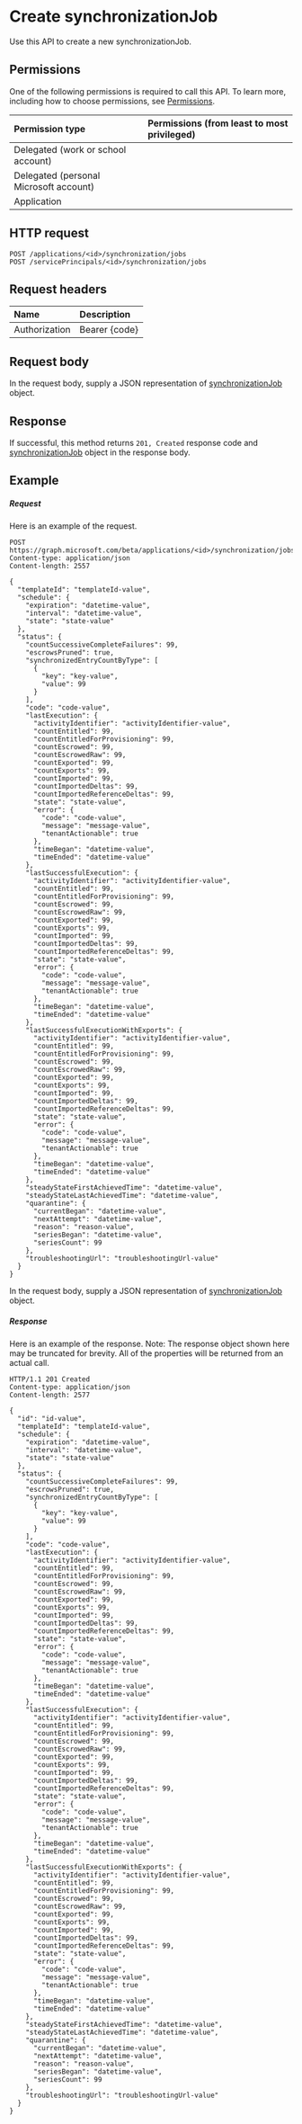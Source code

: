 # Create synchronizationJob

Use this API to create a new synchronizationJob.
## Permissions
One of the following permissions is required to call this API. To learn more, including how to choose permissions, see [Permissions](../../../concepts/permissions_reference.md).

|Permission type      | Permissions (from least to most privileged)              |
|:--------------------|:---------------------------------------------------------|
|Delegated (work or school account) |    |
|Delegated (personal Microsoft account) |    |
|Application |  | 

## HTTP request
<!-- { "blockType": "ignored" } -->
```http
POST /applications/<id>/synchronization/jobs
POST /servicePrincipals/<id>/synchronization/jobs

```
## Request headers
| Name       | Description|
|:---------------|:----------|
| Authorization  | Bearer {code}|

## Request body
In the request body, supply a JSON representation of [synchronizationJob](../resources/synchronizationjob.md) object.


## Response
If successful, this method returns `201, Created` response code and [synchronizationJob](../resources/synchronizationjob.md) object in the response body.

## Example
##### Request
Here is an example of the request.
<!-- {
  "blockType": "request",
  "name": "create_synchronizationjob_from_synchronization"
}-->
```http
POST https://graph.microsoft.com/beta/applications/<id>/synchronization/jobs
Content-type: application/json
Content-length: 2557

{
  "templateId": "templateId-value",
  "schedule": {
    "expiration": "datetime-value",
    "interval": "datetime-value",
    "state": "state-value"
  },
  "status": {
    "countSuccessiveCompleteFailures": 99,
    "escrowsPruned": true,
    "synchronizedEntryCountByType": [
      {
        "key": "key-value",
        "value": 99
      }
    ],
    "code": "code-value",
    "lastExecution": {
      "activityIdentifier": "activityIdentifier-value",
      "countEntitled": 99,
      "countEntitledForProvisioning": 99,
      "countEscrowed": 99,
      "countEscrowedRaw": 99,
      "countExported": 99,
      "countExports": 99,
      "countImported": 99,
      "countImportedDeltas": 99,
      "countImportedReferenceDeltas": 99,
      "state": "state-value",
      "error": {
        "code": "code-value",
        "message": "message-value",
        "tenantActionable": true
      },
      "timeBegan": "datetime-value",
      "timeEnded": "datetime-value"
    },
    "lastSuccessfulExecution": {
      "activityIdentifier": "activityIdentifier-value",
      "countEntitled": 99,
      "countEntitledForProvisioning": 99,
      "countEscrowed": 99,
      "countEscrowedRaw": 99,
      "countExported": 99,
      "countExports": 99,
      "countImported": 99,
      "countImportedDeltas": 99,
      "countImportedReferenceDeltas": 99,
      "state": "state-value",
      "error": {
        "code": "code-value",
        "message": "message-value",
        "tenantActionable": true
      },
      "timeBegan": "datetime-value",
      "timeEnded": "datetime-value"
    },
    "lastSuccessfulExecutionWithExports": {
      "activityIdentifier": "activityIdentifier-value",
      "countEntitled": 99,
      "countEntitledForProvisioning": 99,
      "countEscrowed": 99,
      "countEscrowedRaw": 99,
      "countExported": 99,
      "countExports": 99,
      "countImported": 99,
      "countImportedDeltas": 99,
      "countImportedReferenceDeltas": 99,
      "state": "state-value",
      "error": {
        "code": "code-value",
        "message": "message-value",
        "tenantActionable": true
      },
      "timeBegan": "datetime-value",
      "timeEnded": "datetime-value"
    },
    "steadyStateFirstAchievedTime": "datetime-value",
    "steadyStateLastAchievedTime": "datetime-value",
    "quarantine": {
      "currentBegan": "datetime-value",
      "nextAttempt": "datetime-value",
      "reason": "reason-value",
      "seriesBegan": "datetime-value",
      "seriesCount": 99
    },
    "troubleshootingUrl": "troubleshootingUrl-value"
  }
}
```
In the request body, supply a JSON representation of [synchronizationJob](../resources/synchronizationjob.md) object.
##### Response
Here is an example of the response. Note: The response object shown here may be truncated for brevity. All of the properties will be returned from an actual call.
<!-- {
  "blockType": "response",
  "truncated": true,
  "@odata.type": "microsoft.graph.synchronizationJob"
} -->
```http
HTTP/1.1 201 Created
Content-type: application/json
Content-length: 2577

{
  "id": "id-value",
  "templateId": "templateId-value",
  "schedule": {
    "expiration": "datetime-value",
    "interval": "datetime-value",
    "state": "state-value"
  },
  "status": {
    "countSuccessiveCompleteFailures": 99,
    "escrowsPruned": true,
    "synchronizedEntryCountByType": [
      {
        "key": "key-value",
        "value": 99
      }
    ],
    "code": "code-value",
    "lastExecution": {
      "activityIdentifier": "activityIdentifier-value",
      "countEntitled": 99,
      "countEntitledForProvisioning": 99,
      "countEscrowed": 99,
      "countEscrowedRaw": 99,
      "countExported": 99,
      "countExports": 99,
      "countImported": 99,
      "countImportedDeltas": 99,
      "countImportedReferenceDeltas": 99,
      "state": "state-value",
      "error": {
        "code": "code-value",
        "message": "message-value",
        "tenantActionable": true
      },
      "timeBegan": "datetime-value",
      "timeEnded": "datetime-value"
    },
    "lastSuccessfulExecution": {
      "activityIdentifier": "activityIdentifier-value",
      "countEntitled": 99,
      "countEntitledForProvisioning": 99,
      "countEscrowed": 99,
      "countEscrowedRaw": 99,
      "countExported": 99,
      "countExports": 99,
      "countImported": 99,
      "countImportedDeltas": 99,
      "countImportedReferenceDeltas": 99,
      "state": "state-value",
      "error": {
        "code": "code-value",
        "message": "message-value",
        "tenantActionable": true
      },
      "timeBegan": "datetime-value",
      "timeEnded": "datetime-value"
    },
    "lastSuccessfulExecutionWithExports": {
      "activityIdentifier": "activityIdentifier-value",
      "countEntitled": 99,
      "countEntitledForProvisioning": 99,
      "countEscrowed": 99,
      "countEscrowedRaw": 99,
      "countExported": 99,
      "countExports": 99,
      "countImported": 99,
      "countImportedDeltas": 99,
      "countImportedReferenceDeltas": 99,
      "state": "state-value",
      "error": {
        "code": "code-value",
        "message": "message-value",
        "tenantActionable": true
      },
      "timeBegan": "datetime-value",
      "timeEnded": "datetime-value"
    },
    "steadyStateFirstAchievedTime": "datetime-value",
    "steadyStateLastAchievedTime": "datetime-value",
    "quarantine": {
      "currentBegan": "datetime-value",
      "nextAttempt": "datetime-value",
      "reason": "reason-value",
      "seriesBegan": "datetime-value",
      "seriesCount": 99
    },
    "troubleshootingUrl": "troubleshootingUrl-value"
  }
}
```

<!-- uuid: 8fcb5dbc-d5aa-4681-8e31-b001d5168d79
2015-10-25 14:57:30 UTC -->
<!-- {
  "type": "#page.annotation",
  "description": "Create synchronizationJob",
  "keywords": "",
  "section": "documentation",
  "tocPath": ""
}-->